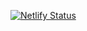 [![Netlify Status](https://api.netlify.com/api/v1/badges/14aa0855-7217-45c4-a315-d21bcc5a4014/deploy-status)](https://app.netlify.com/sites/nirmal-boston-crime-eda/deploys)
